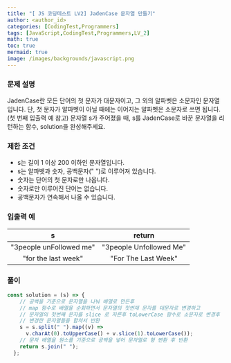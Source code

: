 ```yaml
---
title: "[ JS 코딩테스트 LV2] JadenCase 문자열 만들기"
author: <author_id>
categories: [CodingTest,Programmers]
tags: [JavaScript,CodingTest,Programmers,LV_2]
math: true
toc: true
mermaid: true
image: /images/backgrounds/javascript.png
---
```


### 문제 설명
JadenCase란 모든 단어의 첫 문자가 대문자이고, 그 외의 알파벳은 소문자인 문자열입니다. 단, 첫 문자가 알파벳이 아닐 때에는 이어지는 알파벳은 소문자로 쓰면 됩니다. (첫 번째 입출력 예 참고)
문자열 s가 주어졌을 때, s를 JadenCase로 바꾼 문자열을 리턴하는 함수, solution을 완성해주세요.

### 제한 조건
+ s는 길이 1 이상 200 이하인 문자열입니다.
+ s는 알파벳과 숫자, 공백문자(" ")로 이루어져 있습니다.
+ 숫자는 단어의 첫 문자로만 나옵니다.
+ 숫자로만 이루어진 단어는 없습니다.
+ 공백문자가 연속해서 나올 수 있습니다.

### 입출력 예

|s	|return|
|:--:|:--:|
|"3people unFollowed me"|	"3people Unfollowed Me"|
|"for the last week"|	"For The Last Week"|

### 풀이
```javascript
const solution = (s) => {
    // 공백을 기준으로 문자열을 나눠 배열로 만든후
    // map 함수로 배열을 순회하면서 문자열의 첫번재 문자를 대문자로 변경하고
    // 문자열의 첫번째 문자를 slice 로 자른후 toLowerCase 함수로 소문자로 변경후
    // 변경한 문자열들을 합쳐서 반환
    s = s.split(" ").map((v) => 
      v.charAt(0).toUpperCase() + v.slice(1).toLowerCase());
    // 문자 배열을 원소를 기준으로 공백을 넣어 문자열로 형 변환 후 반환
    return s.join(" ");
  };
```
